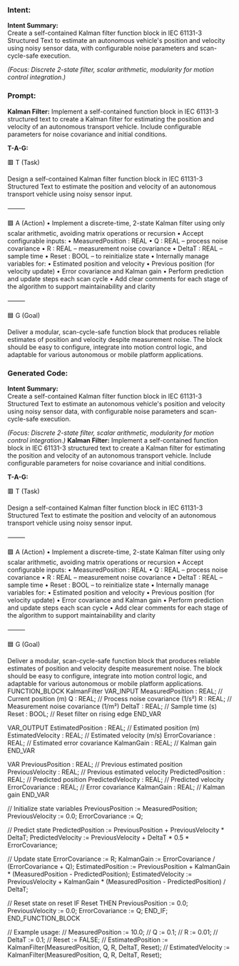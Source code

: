 ### Intent:
**Intent Summary:**  
Create a self-contained Kalman filter function block in IEC 61131-3 Structured Text to estimate an autonomous vehicle's position and velocity using noisy sensor data, with configurable noise parameters and scan-cycle-safe execution.  

*(Focus: Discrete 2-state filter, scalar arithmetic, modularity for motion control integration.)*

### Prompt:
**Kalman Filter:**
Implement a self-contained function block in IEC 61131-3 structured text to create a Kalman filter for estimating the position and velocity of an autonomous transport vehicle. Include configurable parameters for noise covariance and initial conditions.

**T-A-G:**

🟥 T (Task)

Design a self-contained Kalman filter function block in IEC 61131-3 Structured Text to estimate the position and velocity of an autonomous transport vehicle using noisy sensor input.

⸻

🟩 A (Action)
	•	Implement a discrete-time, 2-state Kalman filter using only scalar arithmetic, avoiding matrix operations or recursion
	•	Accept configurable inputs:
	•	MeasuredPosition : REAL
	•	Q : REAL – process noise covariance
	•	R : REAL – measurement noise covariance
	•	DeltaT : REAL – sample time
	•	Reset : BOOL – to reinitialize state
	•	Internally manage variables for:
	•	Estimated position and velocity
	•	Previous position (for velocity update)
	•	Error covariance and Kalman gain
	•	Perform prediction and update steps each scan cycle
	•	Add clear comments for each stage of the algorithm to support maintainability and clarity

⸻

🟦 G (Goal)

Deliver a modular, scan-cycle-safe function block that produces reliable estimates of position and velocity despite measurement noise. The block should be easy to configure, integrate into motion control logic, and adaptable for various autonomous or mobile platform applications.

### Generated Code:
**Intent Summary:**  
Create a self-contained Kalman filter function block in IEC 61131-3 Structured Text to estimate an autonomous vehicle's position and velocity using noisy sensor data, with configurable noise parameters and scan-cycle-safe execution.  

*(Focus: Discrete 2-state filter, scalar arithmetic, modularity for motion control integration.)*
**Kalman Filter:**
Implement a self-contained function block in IEC 61131-3 structured text to create a Kalman filter for estimating the position and velocity of an autonomous transport vehicle. Include configurable parameters for noise covariance and initial conditions.

**T-A-G:**

🟥 T (Task)

Design a self-contained Kalman filter function block in IEC 61131-3 Structured Text to estimate the position and velocity of an autonomous transport vehicle using noisy sensor input.

⸻

🟩 A (Action)
	•	Implement a discrete-time, 2-state Kalman filter using only scalar arithmetic, avoiding matrix operations or recursion
	•	Accept configurable inputs:
	•	MeasuredPosition : REAL
	•	Q : REAL – process noise covariance
	•	R : REAL – measurement noise covariance
	•	DeltaT : REAL – sample time
	•	Reset : BOOL – to reinitialize state
	•	Internally manage variables for:
	•	Estimated position and velocity
	•	Previous position (for velocity update)
	•	Error covariance and Kalman gain
	•	Perform prediction and update steps each scan cycle
	•	Add clear comments for each stage of the algorithm to support maintainability and clarity

⸻

🟦 G (Goal)

Deliver a modular, scan-cycle-safe function block that produces reliable estimates of position and velocity despite measurement noise. The block should be easy to configure, integrate into motion control logic, and adaptable for various autonomous or mobile platform applications.
FUNCTION_BLOCK KalmanFilter
VAR_INPUT
    MeasuredPosition : REAL; // Current position (m)
    Q : REAL; // Process noise covariance (1/s²)
    R : REAL; // Measurement noise covariance (1/m²)
    DeltaT : REAL; // Sample time (s)
    Reset : BOOL; // Reset filter on rising edge
END_VAR

VAR_OUTPUT
    EstimatedPosition : REAL; // Estimated position (m)
    EstimatedVelocity : REAL; // Estimated velocity (m/s)
    ErrorCovariance : REAL; // Estimated error covariance
    KalmanGain : REAL; // Kalman gain
END_VAR

VAR
    PreviousPosition : REAL; // Previous estimated position
    PreviousVelocity : REAL; // Previous estimated velocity
    PredictedPosition : REAL; // Predicted position
    PredictedVelocity : REAL; // Predicted velocity
    ErrorCovariance : REAL; // Error covariance
    KalmanGain : REAL; // Kalman gain
END_VAR

// Initialize state variables
PreviousPosition := MeasuredPosition;
PreviousVelocity := 0.0;
ErrorCovariance := Q;

// Predict state
PredictedPosition := PreviousPosition + PreviousVelocity * DeltaT;
PredictedVelocity := PreviousVelocity + DeltaT * 0.5 * ErrorCovariance;

// Update state
ErrorCovariance := R;
KalmanGain := ErrorCovariance / (ErrorCovariance + Q);
EstimatedPosition := PreviousPosition + KalmanGain * (MeasuredPosition - PredictedPosition);
EstimatedVelocity := PreviousVelocity + KalmanGain * (MeasuredPosition - PredictedPosition) / DeltaT;

// Reset state on reset
IF Reset THEN
    PreviousPosition := 0.0;
    PreviousVelocity := 0.0;
    ErrorCovariance := Q;
END_IF;
END_FUNCTION_BLOCK

// Example usage:
// MeasuredPosition := 10.0;
// Q := 0.1;
// R := 0.01;
// DeltaT := 0.1;
// Reset := FALSE;
// EstimatedPosition := KalmanFilter(MeasuredPosition, Q, R, DeltaT, Reset);
// EstimatedVelocity := KalmanFilter(MeasuredPosition, Q, R, DeltaT, Reset);
